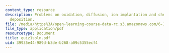 ```yaml
---
content_type: resource
description: Problems on oxidation, diffusion, ion implantation and chemical vapor
  deposition.
file: /media/https%3A/open-learning-course-data-rc.s3.amazonaws.com/6-152j-micro-nano-processing-technology-fall-2005/39935e44989db3deb268a09c5355ecf4_quiz1soln.pdf
file_type: application/pdf
resourcetype: Document
title: quiz1soln.pdf
uid: 39935e44-989d-b3de-b268-a09c5355ecf4
---
```

